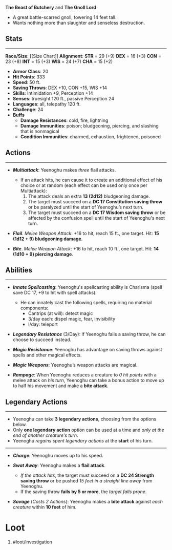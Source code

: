 **The Beast of Butchery** and **The Gnoll Lord**

- A great battle-scarred gnoll, towering 14 feet tall. 
- Wants nothing more than slaughter and senseless destruction.

## Stats
---
**Race/Size**:
	[[Size Chart]]
**Alignment**:
	**STR** = 29 (+9)
	**DEX** = 16 (+3) 
	**CON** = 23 (+8) 
	**INT** =  15 (+3) 
	**WIS** = 24 (+7) 
	**CHA** = 15 (+2)
-   **Armor Class**: 20
-   **Hit Points**: 333
-   **Speed**: 50 ft.
-   **Saving Throws**: DEX +10, CON +15, WIS +14
-   **Skills**:  Intimidation +9, Perception +14
-   **Senses**:  truesight 120 ft., passive Perception 24
-   **Languages**:  all, telepathy 120 ft.
-   **Challenge**: 24
-   **Buffs**
	-   **Damage Resistances**: cold, fire, lightning
	-   **Damage Immunities**: poison; bludgeoning, piercing, and slashing that is nonmagical
	-   **Condition Immunities**: charmed, exhaustion, frightened, poisoned

## Actions
---
- ***Multiattack***: Yeenoghu makes *three* flail attacks. 
	- If an attack hits, he can cause it to create an additional effect of his choice or at random (each effect can be used only once per Multiattack):
		1. The attack deals an extra **13 (2d12)** bludgeoning damage.
		2. The target must succeed on a **DC 17 Constitution saving throw** or be paralyzed until the start of Yeenoghu’s next turn.
		3. The target must succeed on a **DC 17 Wisdom saving throw** or be affected by the confusion spell until the start of Yeenoghu's next turn.

- ***Flail***. *Melee Weapon Attack*: +16 to hit, reach 15 ft., one target. Hit: **15 (1d12 + 9) bludgeoning damage**.

- ***Bite***. *Melee Weapon Attack*: +16 to hit, reach 10 ft., one target. Hit: **14 (1d10 + 9) piercing damage**.

## Abilities
---
- ***Innate Spellcasting***: Yeenoghu's spellcasting ability is Charisma (spell save DC 17, +9 to hit with spell attacks). 
	- He can innately cast the following spells, requiring no material components:
		- Cantrips (at will): detect magic
		- 3/day each: dispel magic, fear, invisibility
		- I/day: teleport

- ***Legendary Resistance*** (3/Day): If Yeenoghu fails a saving throw, he can choose to succeed instead.

- ***Magic Resistance***: Yeenoghu has advantage on saving throws against spells and other magical effects.

- ***Magic Weapons***: Yeenoghu’s weapon attacks are magical.

- ***Rampage***: When Yeenoghu reduces a creature to *0 hit points* with a melee attack on *his turn*, Yeenoghu can take a bonus action to move up to half his movement and make a **bite attack**.  

## **Legendary Actions** 
---
- Yeenoghu can take **3 legendary actions**, choosing from the options below. 
- Only **one legendary action** option can be used at a time and *only at the end of another creature's turn*. 
- Yeenoghu *regains spent legendary actions* at the **start** of his turn.
---
- ***Charge***: Yeenoghu moves up to his speed.

- ***Swat Away***: Yeenoghu makes a **flail attack**. 
	- *If the attack hits*, the target must succeed on a **DC 24 Strength saving throw** or be pushed *15 feet in a straight line away* from Yeenoghu. 
	- If the saving throw **fails by 5 or more**, the *target falls prone*.

- ***Savage*** (*Costs 2 Actions*): Yeenoghu makes a **bite attack** against *each creature* within **10 feet** of him.
# Loot
1. #loot/investigation 
	